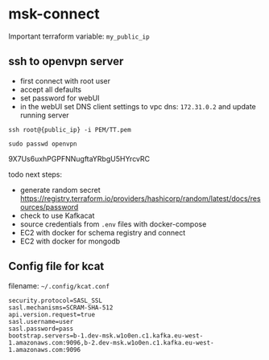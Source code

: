 # msk-connect

Important terraform variable: `my_public_ip`

## ssh to openvpn server
* first connect with root user
* accept all defaults
* set password for webUI
* in the webUI set DNS client settings to vpc dns: `172.31.0.2` and update running server
```
ssh root@{public_ip} -i PEM/TT.pem

sudo passwd openvpn
```


9X7Us6uxhPGPFNNugftaYRbgU5HYrcvRC


todo next steps:
* generate random secret https://registry.terraform.io/providers/hashicorp/random/latest/docs/resources/password
* check to use Kafkacat
* source credentials from `.env` files with docker-compose
* EC2 with docker for schema registry and connect
* EC2 with docker for mongodb


## Config file for kcat 
filename: `~/.config/kcat.conf`
```
security.protocol=SASL_SSL
sasl.mechanisms=SCRAM-SHA-512
api.version.request=true
sasl.username=user
sasl.password=pass
bootstrap.servers=b-1.dev-msk.w1o0en.c1.kafka.eu-west-1.amazonaws.com:9096,b-2.dev-msk.w1o0en.c1.kafka.eu-west-1.amazonaws.com:9096
```
